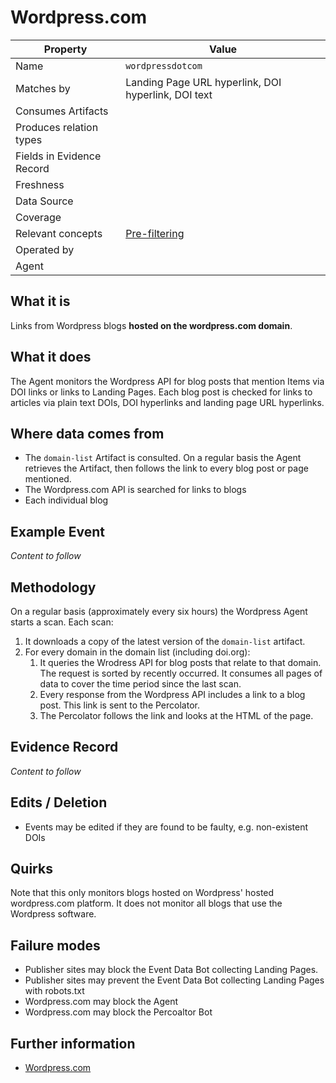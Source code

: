 # Wordpress.com

| Property                  | Value          |
|---------------------------|----------------|
| Name                      | `wordpressdotcom` |
| Matches by                | Landing Page URL hyperlink, DOI hyperlink, DOI text |
| Consumes Artifacts        |  |
| Produces relation types   |  |
| Fields in Evidence Record |  |
| Freshness                 |  |
| Data Source               |  |
| Coverage                  |  |
| Relevant concepts         | [Pre-filtering](#pre-filtering) |
| Operated by               |  |
| Agent                     |  |

## What it is

Links from Wordpress blogs **hosted on the wordpress.com domain**. 

## What it does

The Agent monitors the Wordpress API for blog posts that mention Items via DOI links or links to Landing Pages. Each blog post is checked for links to articles via plain text DOIs, DOI hyperlinks and landing page URL hyperlinks.

## Where data comes from

 - The `domain-list` Artifact is consulted. On a regular basis the Agent retrieves the Artifact, then follows the link to every blog post or page mentioned.
 - The Wordpress.com API is searched for links to blogs
 - Each individual blog

## Example Event

*Content to follow*

## Methodology

On a regular basis (approximately every six hours) the Wordpress Agent starts a scan. Each scan:

1. It downloads a copy of the latest version of the `domain-list` artifact.
2. For every domain in the domain list (including doi.org):
    1. It queries the Wrodress API for blog posts that relate to that domain. The request is sorted by recently occurred. It consumes all pages of data to cover the time period since the last scan.
    2. Every response from the Wordpress API includes a link to a blog post. This link is sent to the Percolator.
    3. The Percolator follows the link and looks at the HTML of the page.

## Evidence Record

*Content to follow*

## Edits / Deletion

 - Events may be edited if they are found to be faulty, e.g. non-existent DOIs

## Quirks

Note that this only monitors blogs hosted on Wordpress' hosted wordpress.com platform. It does not monitor all blogs that use the Wordpress software.

## Failure modes

 - Publisher sites may block the Event Data Bot collecting Landing Pages.
 - Publisher sites may prevent the Event Data Bot collecting Landing Pages with robots.txt
 - Wordpress.com may block the Agent
 - Wordpress.com may block the Percoaltor Bot

## Further information

 - [Wordpress.com](http://wordpress.com)

